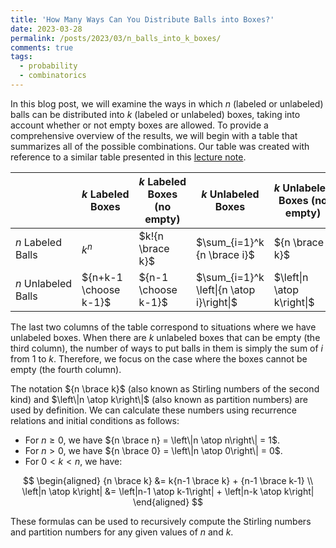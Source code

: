 ```yaml
---
title: 'How Many Ways Can You Distribute Balls into Boxes?'
date: 2023-03-28
permalink: /posts/2023/03/n_balls_into_k_boxes/
comments: true
tags:
  - probability
  - combinatorics
---
```


In this blog post, we will examine the ways in which $n$ (labeled or unlabeled) balls can be distributed into $k$ (labeled or unlabeled) boxes, taking into account whether or not empty boxes are allowed. To provide a comprehensive overview of the results, we will begin with a table that summarizes all of the possible combinations. Our table was created with reference to a similar table presented in this [lecture note](http://epgp.inflibnet.ac.in/epgpdata/uploads/epgp_content/S000034ST/P001011/M028536/ET/1522153313OccupancyProblem.pdf). 

|                     | $k$ Labeled Boxes     | $k$ Labeled Boxes (no empty) | $k$ Unlabeled Boxes                       | $k$ Unlabeled Boxes (no empty) |
| ------------------- | --------------------- | ---------------------------- | ----------------------------------------- | ------------------------------ |
| $n$ Labeled Balls   | $k^n$                 | $k!{n \brace k}$             | $\sum_{i=1}^k {n \brace i}$               | ${n \brace k}$                 |
| $n$ Unlabeled Balls | ${n+k-1 \choose k-1}$ | ${n-1 \choose k-1}$          | $\sum_{i=1}^k \left\|{n \atop i}\right\|$ | $\left\|n \atop k\right\|$     |

The last two columns of the table correspond to situations where we have unlabeled boxes. When there are $k$ unlabeled boxes that can be empty (the third column), the number of ways to put balls in them is simply the sum of $i$ from $1$ to $k$. Therefore, we focus on the case where the boxes cannot be empty (the fourth column).

The notation ${n \brace k}$ (also known as Stirling numbers of the second kind) and $\left\|n \atop k\right\|$ (also known as partition numbers) are used by definition. We can calculate these numbers using recurrence relations and initial conditions as follows:

- For $n \geq 0$, we have ${n \brace n} = \left\|n \atop n\right\| = 1$.
- For $n > 0$, we have ${n \brace 0} = \left\|n \atop 0\right\| = 0$.
- For $0 < k < n$, we have:

$$
\begin{aligned}
{n \brace k} &= k{n-1 \brace k} + {n-1 \brace k-1} \\
\left|n \atop k\right| &= \left|n-1 \atop k-1\right| + \left|n-k \atop k\right|
\end{aligned}
$$

These formulas can be used to recursively compute the Stirling numbers and partition numbers for any given values of $n$ and $k$.